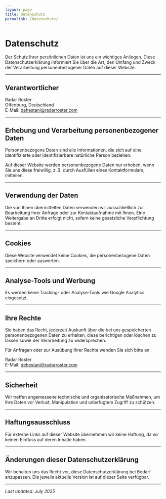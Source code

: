 ```yaml
---
layout: page
title: Datenschutz
permalink: /datenschutz/
---
```


# Datenschutz

Der Schutz Ihrer persönlichen Daten ist uns ein wichtiges Anliegen. Diese Datenschutzerklärung informiert Sie über die Art, den Umfang und Zweck der Verarbeitung personenbezogener Daten auf dieser Website.

---

## Verantwortlicher

Radar Roster  
Offenburg, Deutschland  
E-Mail: [dehestani@radarroster.com](mailto:dehestani@radarroster.com)

---

## Erhebung und Verarbeitung personenbezogener Daten

Personenbezogene Daten sind alle Informationen, die sich auf eine identifizierte oder identifizierbare natürliche Person beziehen.

Auf dieser Website werden personenbezogene Daten nur erhoben, wenn Sie uns diese freiwillig, z. B. durch Ausfüllen eines Kontaktformulars, mitteilen.

---

## Verwendung der Daten

Die von Ihnen übermittelten Daten verwenden wir ausschließlich zur Bearbeitung Ihrer Anfrage oder zur Kontaktaufnahme mit Ihnen. Eine Weitergabe an Dritte erfolgt nicht, sofern keine gesetzliche Verpflichtung besteht.

---

## Cookies

Diese Website verwendet keine Cookies, die personenbezogene Daten speichern oder auswerten.

---

## Analyse-Tools und Werbung

Es werden keine Tracking- oder Analyse-Tools wie Google Analytics eingesetzt.

---

## Ihre Rechte

Sie haben das Recht, jederzeit Auskunft über die bei uns gespeicherten personenbezogenen Daten zu erhalten, diese berichtigen oder löschen zu lassen sowie der Verarbeitung zu widersprechen.

Für Anfragen oder zur Ausübung Ihrer Rechte wenden Sie sich bitte an:

Radar Roster  
E-Mail: [dehestani@radarroster.com](mailto:dehestani@radarroster.com)

---

## Sicherheit

Wir treffen angemessene technische und organisatorische Maßnahmen, um Ihre Daten vor Verlust, Manipulation und unbefugtem Zugriff zu schützen.

---

## Haftungsausschluss

Für externe Links auf dieser Website übernehmen wir keine Haftung, da wir keinen Einfluss auf deren Inhalte haben.

---

## Änderungen dieser Datenschutzerklärung

Wir behalten uns das Recht vor, diese Datenschutzerklärung bei Bedarf anzupassen. Die jeweils aktuelle Version ist auf dieser Seite verfügbar.

---

_Last updated: July 2025_

